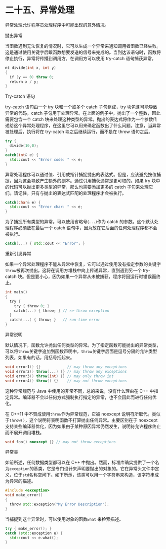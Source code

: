# 二十五、异常处理

异常处理允许程序员处理程序中可能出现的意外情况。

抛出异常

当函数遇到无法恢复的情况时，它可以生成一个异常来通知调用者函数已经失败。这是通过使用关键字后跟函数想要发送的信号来完成的。当到达该语句时，函数将停止执行，异常将传播到调用方，在调用方可以使用 try-catch 语句捕获异常。

```cpp
nt divide(int x, int y)
{
  if (y == 0) throw 0;
  return x / y;
}
```

Try-catch 语句

try-catch 语句由一个 try 块和一个或多个 catch 子句组成，try 块包含可能导致异常的代码，catch 子句用于处理异常。在上面的例子中，抛出了一个整数，因此需要包含一个 catch 块来处理这种类型的异常。抛出的表达式将作为一个参数传递给这个异常处理程序，在这里它可以用来确定函数出了什么问题。注意，当异常被处理后，执行将在 try-catch 块之后继续运行，而不是在 throw 语句之后。

```cpp
try {
  divide(10,0);
}
catch(int& e) {
  std::cout << "Error code: " << e;
}
```

异常处理程序可以通过值、引用或指针捕捉抛出的表达式。但是，应该避免按值捕捉，因为这会导致产生额外的副本。通过引用捕获通常是更可取的。如果 try 块中的代码可以抛出更多类型的异常，那么也需要添加更多的 catch 子句来处理它们。请记住，只有与抛出的表达式匹配的处理程序才会被执行。

```cpp
catch(char& e) {
  std::cout << "Error char: " << e;
}
```

为了捕捉所有类型的异常，可以使用省略号(`...`)作为 catch 的参数。这个默认处理程序必须放在最后一个 catch 语句中，因为放在它后面的任何处理程序都不会被执行。

```cpp
catch(...) { std::cout << "Error"; }
```

重新引发异常

如果一个异常处理程序不能从异常中恢复，它可以通过使用没有指定参数的关键字`throw`被再次抛出。这将在调用方堆栈中向上传递异常，直到遇到另一个 try-catch 块。但是要小心，因为如果一个异常从未被捕获，程序将因运行时错误而终止。

```cpp
int main()
{
  try {
    try { throw 0; }
    catch(...) { throw; } // re-throw exception
  }
  catch(...) { throw; }   // run-time error
}
```

异常说明

默认情况下，函数允许抛出任何类型的异常。为了指定函数可能抛出的异常类型，可以将`throw`关键字追加到函数声明中。`throw`关键字后面是逗号分隔的允许类型列表，如果有的话，用括号括起来。

```cpp
void error1() {}            // may throw any exceptions
void error2() throw(...) {} // may throw any exceptions
void error3() throw(int) {} // may only throw int
void error4() throw() {}    // may not throw exceptions
```

这种异常规范与 Java 中使用的非常不同，总的来说，没有什么理由在 C++ 中指定异常。编译器不会以任何方式强制执行指定的异常，也不会因此而进行任何优化。

在 C++11 中不赞成使用`throw`作为异常规范，它被 noexcept 说明符所取代。类似于`throw()`，这个说明符表明函数不打算抛出任何异常。主要区别在于 noexcept 支持某些编译器优化，因为如果由于某种原因异常仍然发生，说明符允许程序终止而不展开调用堆栈。

```cpp
void foo() noexcept {} // may not throw exceptions
```

异常类

如前所述，任何数据类型都可以在 C++ 中抛出。然而，标准库确实提供了一个名为`exception`的基类，它是专门设计来声明要抛出的对象的。它在异常头文件中定义，位于`std`名称空间下。如下所示，该类可以用一个字符串来构造，该字符串成为异常的描述。

```cpp
#include <exception>
void make_error()
{
  throw std::exception("My Error Description");
}
```

当捕捉到这个异常时，可以使用对象的函数`what` 来检索描述。

```cpp
try { make_error(); }
catch (std::exception e) {
  std::cout << e.what();
}
```